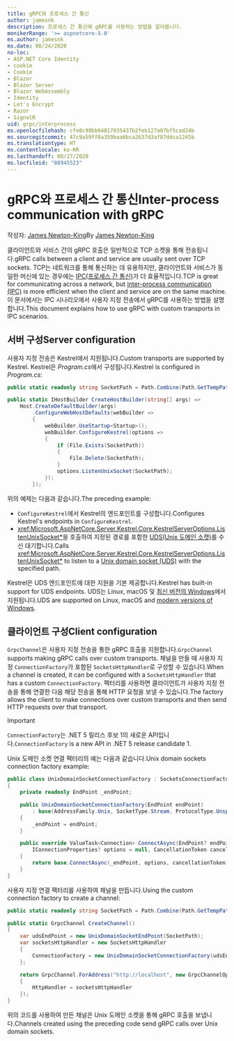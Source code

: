 ```yaml
---
title: gRPC와 프로세스 간 통신
author: jamesnk
description: 프로세스 간 통신에 gRPC를 사용하는 방법을 알아봅니다.
monikerRange: '>= aspnetcore-5.0'
ms.author: jamesnk
ms.date: 08/24/2020
no-loc:
- ASP.NET Core Identity
- cookie
- Cookie
- Blazor
- Blazor Server
- Blazor WebAssembly
- Identity
- Let's Encrypt
- Razor
- SignalR
uid: grpc/interprocess
ms.openlocfilehash: cfe8c98bb94817035437b2feb127a07bf5cad24b
ms.sourcegitcommit: 47c9a59ff8a359baa6bca2637d3af87ddca1245b
ms.translationtype: HT
ms.contentlocale: ko-KR
ms.lasthandoff: 08/27/2020
ms.locfileid: "88945523"
---
```

# <a name="inter-process-communication-with-grpc"></a><span data-ttu-id="a939f-103">gRPC와 프로세스 간 통신</span><span class="sxs-lookup"><span data-stu-id="a939f-103">Inter-process communication with gRPC</span></span>

<span data-ttu-id="a939f-104">작성자: [James Newton-King](https://twitter.com/jamesnk)</span><span class="sxs-lookup"><span data-stu-id="a939f-104">By [James Newton-King](https://twitter.com/jamesnk)</span></span>

<span data-ttu-id="a939f-105">클라이언트와 서비스 간의 gRPC 호출은 일반적으로 TCP 소켓을 통해 전송됩니다.</span><span class="sxs-lookup"><span data-stu-id="a939f-105">gRPC calls between a client and service are usually sent over TCP sockets.</span></span> <span data-ttu-id="a939f-106">TCP는 네트워크를 통해 통신하는 데 유용하지만, 클라이언트와 서비스가 동일한 머신에 있는 경우에는 [IPC(프로세스 간 통신)](https://wikipedia.org/wiki/Inter-process_communication)가 더 효율적입니다.</span><span class="sxs-lookup"><span data-stu-id="a939f-106">TCP is great for communicating across a network, but [inter-process communication (IPC)](https://wikipedia.org/wiki/Inter-process_communication) is more efficient when the client and service are on the same machine.</span></span> <span data-ttu-id="a939f-107">이 문서에서는 IPC 시나리오에서 사용자 지정 전송에서 gRPC를 사용하는 방법을 설명합니다.</span><span class="sxs-lookup"><span data-stu-id="a939f-107">This document explains how to use gRPC with custom transports in IPC scenarios.</span></span>

## <a name="server-configuration"></a><span data-ttu-id="a939f-108">서버 구성</span><span class="sxs-lookup"><span data-stu-id="a939f-108">Server configuration</span></span>

<span data-ttu-id="a939f-109">사용자 지정 전송은 Kestrel에서 지원됩니다.</span><span class="sxs-lookup"><span data-stu-id="a939f-109">Custom transports are supported by Kestrel.</span></span> <span data-ttu-id="a939f-110">Kestrel은 *Program.cs*에서 구성됩니다.</span><span class="sxs-lookup"><span data-stu-id="a939f-110">Kestrel is configured in *Program.cs*:</span></span>

```csharp
public static readonly string SocketPath = Path.Combine(Path.GetTempPath(), "socket.tmp");

public static IHostBuilder CreateHostBuilder(string[] args) =>
    Host.CreateDefaultBuilder(args)
        .ConfigureWebHostDefaults(webBuilder =>
        {
            webBuilder.UseStartup<Startup>();
            webBuilder.ConfigureKestrel(options =>
            {
                if (File.Exists(SocketPath))
                {
                    File.Delete(SocketPath);
                }
                options.ListenUnixSocket(SocketPath);
            });
        });
```

<span data-ttu-id="a939f-111">위의 예제는 다음과 같습니다.</span><span class="sxs-lookup"><span data-stu-id="a939f-111">The preceding example:</span></span>

* <span data-ttu-id="a939f-112">`ConfigureKestrel`에서 Kestrel의 엔드포인트를 구성합니다.</span><span class="sxs-lookup"><span data-stu-id="a939f-112">Configures Kestrel's endpoints in `ConfigureKestrel`.</span></span>
* <span data-ttu-id="a939f-113"><xref:Microsoft.AspNetCore.Server.Kestrel.Core.KestrelServerOptions.ListenUnixSocket*>을 호출하여 지정된 경로를 포함한 [UDS(Unix 도메인 소켓)](https://en.wikipedia.org/wiki/Unix_domain_socket)를 수신 대기합니다.</span><span class="sxs-lookup"><span data-stu-id="a939f-113">Calls <xref:Microsoft.AspNetCore.Server.Kestrel.Core.KestrelServerOptions.ListenUnixSocket*> to listen to a [Unix domain socket (UDS)](https://en.wikipedia.org/wiki/Unix_domain_socket) with the specified path.</span></span>

<span data-ttu-id="a939f-114">Kestrel은 UDS 엔드포인트에 대한 지원을 기본 제공합니다.</span><span class="sxs-lookup"><span data-stu-id="a939f-114">Kestrel has built-in support for UDS endpoints.</span></span> <span data-ttu-id="a939f-115">UDS는 Linux, macOS 및 [최신 버전의 Windows](https://devblogs.microsoft.com/commandline/af_unix-comes-to-windows/)에서 지원됩니다.</span><span class="sxs-lookup"><span data-stu-id="a939f-115">UDS are supported on Linux, macOS and [modern versions of Windows](https://devblogs.microsoft.com/commandline/af_unix-comes-to-windows/).</span></span>

## <a name="client-configuration"></a><span data-ttu-id="a939f-116">클라이언트 구성</span><span class="sxs-lookup"><span data-stu-id="a939f-116">Client configuration</span></span>

<span data-ttu-id="a939f-117">`GrpcChannel`은 사용자 지정 전송을 통한 gRPC 호출을 지원합니다.</span><span class="sxs-lookup"><span data-stu-id="a939f-117">`GrpcChannel` supports making gRPC calls over custom transports.</span></span> <span data-ttu-id="a939f-118">채널을 만들 때 사용자 지정 `ConnectionFactory`가 포함된 `SocketsHttpHandler`로 구성할 수 있습니다.</span><span class="sxs-lookup"><span data-stu-id="a939f-118">When a channel is created, it can be configured with a `SocketsHttpHandler` that has a custom `ConnectionFactory`.</span></span> <span data-ttu-id="a939f-119">팩터리를 사용하면 클라이언트가 사용자 지정 전송을 통해 연결한 다음 해당 전송을 통해 HTTP 요청을 보낼 수 있습니다.</span><span class="sxs-lookup"><span data-stu-id="a939f-119">The factory allows the client to make connections over custom transports and then send HTTP requests over that transport.</span></span>

> [!IMPORTANT]
> <span data-ttu-id="a939f-120">`ConnectionFactory`는 .NET 5 릴리스 후보 1의 새로운 API입니다.</span><span class="sxs-lookup"><span data-stu-id="a939f-120">`ConnectionFactory` is a new API in .NET 5 release candidate 1.</span></span>

<span data-ttu-id="a939f-121">Unix 도메인 소켓 연결 팩터리의 예는 다음과 같습니다.</span><span class="sxs-lookup"><span data-stu-id="a939f-121">Unix domain sockets connection factory example:</span></span>

```csharp
public class UnixDomainSocketConnectionFactory : SocketsConnectionFactory
{
    private readonly EndPoint _endPoint;

    public UnixDomainSocketConnectionFactory(EndPoint endPoint)
        : base(AddressFamily.Unix, SocketType.Stream, ProtocolType.Unspecified)
    {
        _endPoint = endPoint;
    }

    public override ValueTask<Connection> ConnectAsync(EndPoint? endPoint,
        IConnectionProperties? options = null, CancellationToken cancellationToken = default)
    {
        return base.ConnectAsync(_endPoint, options, cancellationToken);
    }
}
```

<span data-ttu-id="a939f-122">사용자 지정 연결 팩터리를 사용하여 채널을 만듭니다.</span><span class="sxs-lookup"><span data-stu-id="a939f-122">Using the custom connection factory to create a channel:</span></span>

```csharp
public static readonly string SocketPath = Path.Combine(Path.GetTempPath(), "socket.tmp");

public static GrpcChannel CreateChannel()
{
    var udsEndPoint = new UnixDomainSocketEndPoint(SocketPath);
    var socketsHttpHandler = new SocketsHttpHandler
    {
        ConnectionFactory = new UnixDomainSocketConnectionFactory(udsEndPoint)
    };

    return GrpcChannel.ForAddress("http://localhost", new GrpcChannelOptions
    {
        HttpHandler = socketsHttpHandler
    });
}
```

<span data-ttu-id="a939f-123">위의 코드를 사용하여 만든 채널은 Unix 도메인 소켓을 통해 gRPC 호출을 보냅니다.</span><span class="sxs-lookup"><span data-stu-id="a939f-123">Channels created using the preceding code send gRPC calls over Unix domain sockets.</span></span>
